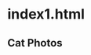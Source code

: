 # index1.html
<html>
     <body>
     <main>
<section>
        <h2>Cat Photos</h2>
        <a href="https://freecatphotoapp.com"><img src="immages/dog.jpg"alt="dog" width="500px></a>
       </section>
       
 </main>
      </body>
 </html>
       
